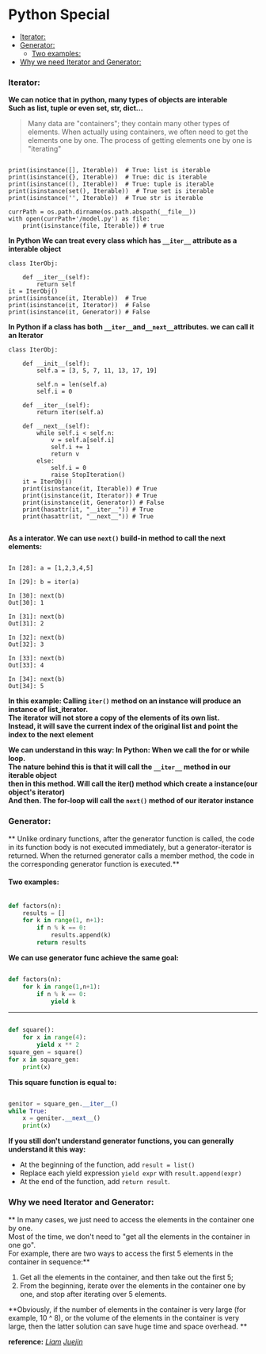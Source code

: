 # Python Special


<!-- vim-markdown-toc GFM -->

* [Iterator:](#iterator)
* [Generator:](#generator)
    * [Two examples:](#two-examples)
* [Why we need Iterator and Generator:](#why-we-need-iterator-and-generator)

<!-- vim-markdown-toc -->

### Iterator:
**We can notice that in python, many types of objects are interable<br>**
**Such as list, tuple or even set, str, dict...<br>**

> Many data are "containers"; they contain many other types of elements.
> When actually using containers, we often need to get the elements one by one. The process of getting elements one by one is "iterating"

```

print(isinstance([], Iterable))  # True: list is iterable
print(isinstance({}, Iterable))  # True: dic is iterable
print(isinstance((), Iterable))  # True: tuple is iterable
print(isinstance(set(), Iterable))  # True set is iterable
print(isinstance('', Iterable))  # True str is iterable

currPath = os.path.dirname(os.path.abspath(__file__))
with open(currPath+'/model.py') as file:
    print(isinstance(file, Iterable)) # true

```

**In Python We can treat every class which has ```__iter__``` attribute as a interable object<br>**
```
class IterObj:
    
    def __iter__(self):
        return self
it = IterObj() 
print(isinstance(it, Iterable))  # True
print(isinstance(it, Iterator))  # False
print(isinstance(it, Generator)) # False

```
**In Python if a class has both ```__iter__```and```__next__```attributes. we can call it an Iterator**

```
class IterObj:

    def __init__(self):
        self.a = [3, 5, 7, 11, 13, 17, 19]

        self.n = len(self.a)
        self.i = 0

    def __iter__(self):
        return iter(self.a)

    def __next__(self):
        while self.i < self.n:
            v = self.a[self.i]
            self.i += 1
            return v
        else:
            self.i = 0
            raise StopIteration()
    it = IterObj()
    print(isinstance(it, Iterable)) # True
    print(isinstance(it, Iterator)) # True
    print(isinstance(it, Generator)) # False
    print(hasattr(it, "__iter__")) # True
    print(hasattr(it, "__next__")) # True


```


**As a interator. We can use ```next()``` build-in method to call the next elements:<br>**


```

In [28]: a = [1,2,3,4,5]

In [29]: b = iter(a)

In [30]: next(b)
Out[30]: 1

In [31]: next(b)
Out[31]: 2

In [32]: next(b)
Out[32]: 3

In [33]: next(b)
Out[33]: 4

In [34]: next(b)
Out[34]: 5

```

**In this example: Calling ```iter()``` method on an instance will produce an instance of list_iterator.<br> 
The iterator will not store a copy of the elements of its own list.<br> Instead, it will save the current index of the original list and point the index to the next element**

**We can understand in this way: In Python: When we call the for or while loop.<br>**
**The nature behind this is that it will call the ```__iter__``` method in our iterable object<br>**
**then in this method. Will call the iter() method which create a instance(our object's iterator)<br>**
**And then. The for-loop will call the ```next()``` method of our iterator instance**



### Generator:

**
Unlike ordinary functions, after the generator function is called, the code in its function body is not executed immediately, but a generator-iterator is returned. When the returned generator calls a member method, the code in the corresponding generator function is executed.**
#### Two examples:

```python

def factors(n):
    results = []
    for k in range(1, n+1):
        if n % k == 0:
            results.append(k)
        return results

```
**We can use generator func achieve the same goal:**
```python

def factors(n):
    for k in range(1,n+1):
        if n % k == 0:
            yield k

```

****

```python

def square():
    for x in range(4):
        yield x ** 2
square_gen = square()
for x in square_gen:
    print(x)

```
**This square function is equal to:**
```python

genitor = square_gen.__iter__()
while True:
    x = geniter.__next__()
    print(x)

```


**If you still don't understand generator functions, you can generally understand it this way:**

* At the beginning of the function, add ```result = list()```
* Replace each yield expression ```yield expr``` with ```result.append(expr)```
* At the end of the function, add ```return result```.



### Why we need Iterator and Generator:

**
In many cases, we just need to access the elements in the container one by one.<br>Most of the time, we don't need to "get all the elements in the container in one go".<br> For example, there are two ways to access the first 5 elements in the container in sequence:**
1. Get all the elements in the container, and then take out the first 5;
2. From the beginning, iterate over the elements in the container one by one, and stop after iterating over 5 elements.

**Obviously, if the number of elements in the container is very large (for example, 10 ^ 8), or the volume of the elements in the container is very large, then the latter solution can save huge time and space overhead.
**


**reference:**
*[Liam](https://liam.page/2017/06/30/understanding-yield-in-python/)*
*[Juejin](https://juejin.im/post/5ccafbf5e51d453a3a0acb42)*




